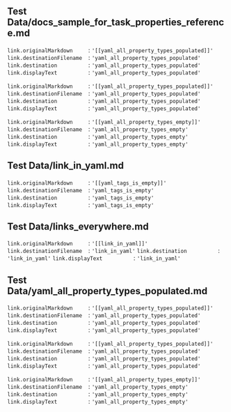 ## Test Data/docs_sample_for_task_properties_reference.md

`link.originalMarkdown     `: `'[[yaml_all_property_types_populated]]'`
`link.destinationFilename  `: `'yaml_all_property_types_populated'`
`link.destination          `: `'yaml_all_property_types_populated'`
`link.displayText          `: `'yaml_all_property_types_populated'`

`link.originalMarkdown     `: `'[[yaml_all_property_types_populated]]'`
`link.destinationFilename  `: `'yaml_all_property_types_populated'`
`link.destination          `: `'yaml_all_property_types_populated'`
`link.displayText          `: `'yaml_all_property_types_populated'`

`link.originalMarkdown     `: `'[[yaml_all_property_types_empty]]'`
`link.destinationFilename  `: `'yaml_all_property_types_empty'`
`link.destination          `: `'yaml_all_property_types_empty'`
`link.displayText          `: `'yaml_all_property_types_empty'`

## Test Data/link_in_yaml.md

`link.originalMarkdown     `: `'[[yaml_tags_is_empty]]'`
`link.destinationFilename  `: `'yaml_tags_is_empty'`
`link.destination          `: `'yaml_tags_is_empty'`
`link.displayText          `: `'yaml_tags_is_empty'`

## Test Data/links_everywhere.md

`link.originalMarkdown     `: `'[[link_in_yaml]]'`
`link.destinationFilename  `: `'link_in_yaml'`
`link.destination          `: `'link_in_yaml'`
`link.displayText          `: `'link_in_yaml'`

## Test Data/yaml_all_property_types_populated.md

`link.originalMarkdown     `: `'[[yaml_all_property_types_populated]]'`
`link.destinationFilename  `: `'yaml_all_property_types_populated'`
`link.destination          `: `'yaml_all_property_types_populated'`
`link.displayText          `: `'yaml_all_property_types_populated'`

`link.originalMarkdown     `: `'[[yaml_all_property_types_populated]]'`
`link.destinationFilename  `: `'yaml_all_property_types_populated'`
`link.destination          `: `'yaml_all_property_types_populated'`
`link.displayText          `: `'yaml_all_property_types_populated'`

`link.originalMarkdown     `: `'[[yaml_all_property_types_empty]]'`
`link.destinationFilename  `: `'yaml_all_property_types_empty'`
`link.destination          `: `'yaml_all_property_types_empty'`
`link.displayText          `: `'yaml_all_property_types_empty'`

